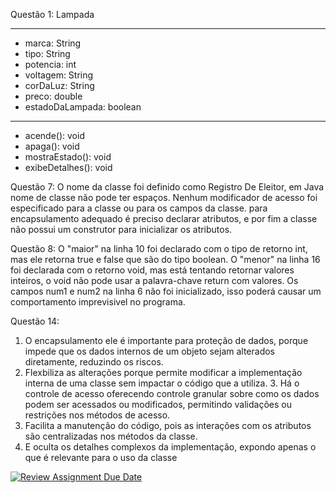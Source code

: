 
Questão 1:
Lampada

----------------
- marca: String
- tipo: String
- potencia: int
- voltagem: String
- corDaLuz: String
- preco: double
- estadoDaLampada: boolean
----------------
+ acende(): void
+ apaga(): void
+ mostraEstado(): void
+ exibeDetalhes(): void

Questão 7:
O nome da classe foi definido como Registro De Eleitor, em Java nome de classe não pode ter espaços. Nenhum modificador de acesso foi especificado para a classe ou para os campos da classe. para encapsulamento adequado é preciso declarar atributos, e por fim a classe não possui um construtor para inicializar os atributos.

Questão  8:
O "maior" na linha 10 foi declarado com o tipo de retorno int, mas ele retorna true e false que são do tipo boolean. O "menor" na linha 16 foi declarada com o retorno void, mas está tentando retornar valores inteiros, o void não pode usar a palavra-chave return com valores. Os campos num1 e num2 na linha 6 não foi inicializado, isso poderá causar um comportamento imprevisivel no programa.

Questão 14:
1. O encapsulamento ele é importante para proteção de dados, porque impede que os dados internos de um objeto sejam alterados diretamente, reduzindo os riscos.
2. Flexbiliza as alterações porque permite modificar a implementação interna de uma classe sem impactar o código que a utiliza. 3. Há o controle de acesso oferecendo controle granular sobre como os dados podem ser acessados ou modificados, permitindo validações ou restrições nos métodos de acesso.
4. Facilita a manutenção do código, pois as interações com os atributos são centralizadas nos métodos da classe.
5. E oculta os detalhes complexos da implementação, expondo apenas o que é relevante para o uso da classe

[![Review Assignment Due Date](https://classroom.github.com/assets/deadline-readme-button-22041afd0340ce965d47ae6ef1cefeee28c7c493a6346c4f15d667ab976d596c.svg)](https://classroom.github.com/a/4j22Em04)
